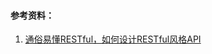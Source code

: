 #### 参考资料：

1. [通俗易懂RESTful，如何设计RESTful风格API](https://blog.csdn.net/a78270528/article/details/78469758)


##

